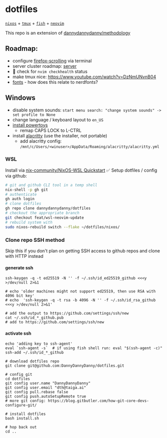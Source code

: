 # dotfiles

[`nixos`](https://nixos.org/) + [`tmux`](https://github.com/tmux/tmux/?tab=readme-ov-file#welcome-to-tmux) + [`fish`](https://fishshell.com/) + [`neovim`](https://neovim.io/)

This repo is an extension of [dannydannydanny/methodology](https://github.com/DannyDannyDanny/methodology/)

## Roadmap:

* configure [firefox-scrolling](firefox-scrolling.md) via terminal
* server cluster roadmap: [server](server.md)
* :art: check for `nvim checkhealth` status
* make tmux nice: https://www.youtube.com/watch?v=DzNmUNvnB04
* [fonts](https://www.programmingfonts.org/) - how does this relate to nerdfonts?


## Windows

* disable system sounds: `start menu search: "change system sounds" -> set profile to None`
* change language / keyboard layout to `en_US`
* [install powertoys](https://docs.microsoft.com/en-us/windows/powertoys/install#install-with-windows-executable-file-via-github)
  * remap CAPS LOCK to L-CTRL
* install [alacritty](https://alacritty.org/) (use the installer, not portable)
  * add alacritty config: `/mnt/c/Users/<winuser>/AppData/Roaming/alacritty/alacritty.yml`

### WSL

Install via [nix-community/NixOS-WSL Quickstart](https://github.com/nix-community/NixOS-WSL?tab=readme-ov-file#quick-start) :white_check_mark:
Setup dotfiles / config via github:
```bash
# git and github CLI tool in a temp shell
nix-shell -p gh git
# authenticate
gh auth login
# clone dotfiles
gh repo clone dannydannydanny/dotfiles
# checkout the appropriate branch
git checkout feat/wsl-neovim-update
# rebuild system with
sudo nixos-rebuild switch --flake ~/dotfiles/nixos/
```

### Clone repo SSH method
Skip this if you don't plan on getting SSH access to github repos and clone with HTTP instead
#### generate ssh
```
ssh-keygen -q -t ed25519 -N '' -f ~/.ssh/id_ed25519_github <<<y >/dev/null 2>&1

# echo 'older machines might not support ed25519, then use RSA with 4096 bit key'
# echo  'ssh-keygen -q -t rsa -b 4096 -N '' -f ~/.ssh/id_rsa_github <<<y >/dev/null 2>&1'

# add the output to https://github.com/settings/ssh/new
cat ~/.ssh/id_*_github.pub
# add to https://github.com/settings/ssh/new
```

#### activate ssh
```
echo 'adding key to ssh-agent'
eval `ssh-agent -s`  # if using fish shell run: eval "$(ssh-agent -c)"
ssh-add ~/.ssh/id_*_github

# download dotfiles repo
git clone git@github.com:DannyDannyDanny/dotfiles.git

# config git
cd dotfiles
git config user.name "DannyDannyDanny"
git config user.email "dth@taiga.ai"
git config pull.rebase false
git config push.autoSetupRemote true
# more git config: https://blog.gitbutler.com/how-git-core-devs-configure-git/

# install dotfiles
bash install.sh

# hop back out
cd ..
```


